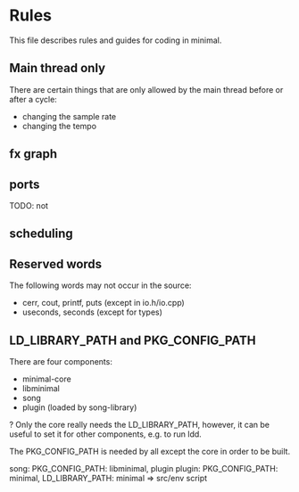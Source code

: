 # Rules
This file describes rules and guides for coding in minimal.

## Main thread only
There are certain things that are only allowed by the main thread before or after a cycle:
  * changing the sample rate
  * changing the tempo

## fx graph

## ports
TODO: not

## scheduling

## Reserved words
The following words may not occur in the source:
  * cerr, cout, printf, puts (except in io.h/io.cpp)
  * useconds, seconds (except for types)


## LD_LIBRARY_PATH and PKG_CONFIG_PATH

There are four components:
 * minimal-core
 * libminimal
 * song
 * plugin (loaded by song-library)

? Only the core really needs the LD_LIBRARY_PATH, however, it can be useful to
set it for other components, e.g. to run ldd.

The PKG_CONFIG_PATH is needed by all except the core in order to be built.

song: PKG_CONFIG_PATH: libminimal, plugin
plugin: PKG_CONFIG_PATH: minimal, LD_LIBRARY_PATH: minimal => src/env script



